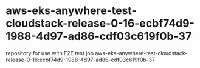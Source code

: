 # aws-eks-anywhere-test-cloudstack-release-0-16-ecbf74d9-1988-4d97-ad86-cdf03c619f0b-37
repository for use with E2E test job aws-eks-anywhere-test-cloudstack-release-0-16:ecbf74d9-1988-4d97-ad86-cdf03c619f0b-37
